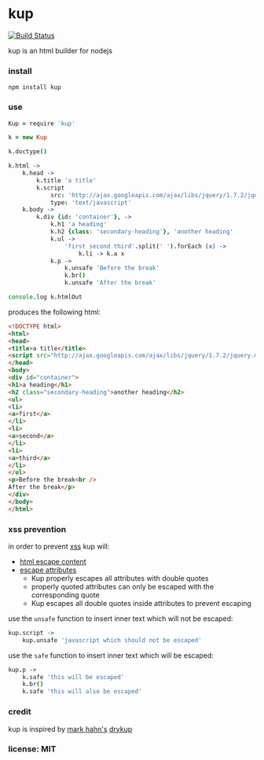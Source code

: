 # kup

[![Build Status](https://travis-ci.org/snd/kup.png)](https://travis-ci.org/snd/kup)

kup is an html builder for nodejs

### install

```
npm install kup
```

### use

```coffeescript
Kup = require 'kup'

k = new Kup

k.doctype()

k.html ->
    k.head ->
        k.title 'a title'
        k.script
            src: 'http://ajax.googleapis.com/ajax/libs/jquery/1.7.2/jquery.min.js'
            type: 'text/javascript'
    k.body ->
        k.div {id: 'container'}, ->
            k.h1 'a heading'
            k.h2 {class: 'secondary-heading'}, 'another heading'
            k.ul ->
                'first second third'.split(' ').forEach (x) ->
                    k.li -> k.a x
            k.p ->
                k.unsafe 'Before the break'
                k.br()
                k.unsafe 'After the break'

console.log k.htmlOut
```

produces the following html:

```html
<!DOCTYPE html>
<html>
<head>
<title>a title</title>
<script src="http://ajax.googleapis.com/ajax/libs/jquery/1.7.2/jquery.min.js" type="text/javascript"></script>
</head>
<body>
<div id="container">
<h1>a heading</h1>
<h2 class="secondary-heading">another heading</h2>
<ul>
<li>
<a>first</a>
</li>
<li>
<a>second</a>
</li>
<li>
<a>third</a>
</li>
</ul>
<p>Before the break<br />
After the break</p>
</div>
</body>
</html>
```

### xss prevention

in order to prevent [xss](http://en.wikipedia.org/wiki/cross-site_scripting) kup will:

- [html escape content](https://www.owasp.org/index.php/xss_%28cross_site_scripting%29_prevention_cheat_sheet#rule_.231_-_html_escape_before_inserting_untrusted_data_into_html_element_content)
- [escape attributes](https://www.owasp.org/index.php/xss_%28cross_site_scripting%29_prevention_cheat_sheet#rule_.232_-_attribute_escape_before_inserting_untrusted_data_into_html_common_attributes)
    - Kup properly escapes all attributes with double quotes
    - properly quoted attributes can only be escaped with the corresponding quote
    - Kup escapes all double quotes inside attributes to prevent escaping

use the `unsafe` function to insert inner text which will not be escaped:

```coffeescript
kup.script ->
    kup.unsafe 'javascript which should not be escaped'
```

use the `safe` function to insert inner text which will be escaped:

```coffeescript
kup.p ->
    k.safe 'this will be escaped'
    k.br()
    k.safe 'this will also be escaped'
```

### credit

kup is inspired by [mark hahn's](https://github.com/mark-hahn) [drykup](https://github.com/mark-hahn/drykup)

### license: MIT
